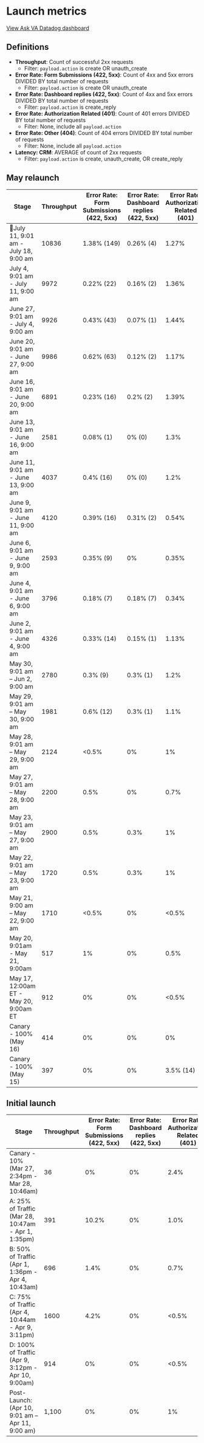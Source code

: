 # Launch metrics
[View Ask VA Datadog dashboard](https://vagov.ddog-gov.com/dashboard/ye3-k3q-unc/ask-va-dashboard-playground?fromUser=false&refresh_mode=sliding&from_ts=1748523806804&to_ts=1748610206804&live=true)

## Definitions
- **Throughput**: Count of successful 2xx requests
   - Filter: `payload.action` is create OR unauth_create
- **Error Rate: Form Submissions (422, 5xx)**: Count of 4xx and 5xx errors DIVIDED BY total number of requests
   - Filter: `payload.action` is create OR unauth_create
- **Error Rate: Dashboard replies (422, 5xx)**: Count of 4xx and 5xx errors DIVIDED BY total number of requests
   - Filter: `payload.action` is create_reply
- **Error Rate: Authorization Related (401)**: Count of 401 errors DIVIDED BY total number of requests
   - Filter: None, include all `payload.action`
- **Error Rate: Other (404)**: Count of 404 errors DIVIDED BY total number of requests
   - Filter: None, include all `payload.action`
- **Latency: CRM**: AVERAGE of count of 2xx requests
   - Filter: `payload.action` is create, unauth_create, OR create_reply

## May relaunch
|Stage|Throughput|Error Rate: Form Submissions (422, 5xx)|Error Rate: Dashboard replies<br>(422, 5xx)|Error Rate:<br>Authorization Related<br>(401)|Error Rate:<br>Other<br>(404)|Latency: CRM|
|---|---|---|---|---|---|---|
|📍July 11, 9:01 am - July 18, 9:00 am|10836|1.38% (149)|0.26% (4)|1.27%|0.02%|1.49s|
|July 4, 9:01 am - July 11, 9:00 am|9972|0.22% (22)|0.16% (2)|1.36%|0.01%|1.22s|
|June 27, 9:01 am - July 4, 9:00 am|9926|0.43% (43)|0.07% (1)|1.44%|0.01%|1.23s|
|June 20, 9:01 am - June 27, 9:00 am|9986|0.62% (63)|0.12% (2)|1.17%|0.03%|1.23s|
|June 16, 9:01 am - June 20, 9:00 am|6891|0.23% (16)|0.2% (2)|1.39%|0.04%|1.20s|
|June 13, 9:01 am - June 16, 9:00 am|2581|0.08% (1)|0% (0)|1.3%|~0%|AVG 2.47s|
|June 11, 9:01 am - June 13, 9:00 am|4037|0.4% (16)|0% (0)|1.2%|0.02%|AVG 2.51s|
|June 9, 9:01 am - June 11, 9:00 am|4120|0.39% (16)|0.31% (2)|0.54%|0%|AVG 2.52s|
|June 6, 9:01 am - June 9, 9:00 am |2593|0.35% (9)|0%|0.35%|0%|AVG 1.16s|
|June 4, 9:01 am - June 6, 9:00 am |3796|0.18% (7)|0.18% (7)|0.34%|0%|AVG 1.20s|
|June 2, 9:01 am - June 4, 9:00 am |4326|0.33% (14)|0.15% (1)|1.13%|0.1%|AVG 1.20s|
|May 30, 9:01 am – Jun 2, 9:00 am|2780|0.3% (9)|0.3% (1)|1.2%|~0%|AVG 2.61s|
|May 29, 9:01 am – May 30, 9:00 am|1981|0.6% (12)|0.3% (1)|1.1%|0.01%|AVG 2.19s|
|May 28, 9:01 am – May 29, 9:00 am|2124|<0.5%|0%|1%|0.01%|AVG 2.25s|
|May 27, 9:01 am – May 28, 9:00 am|2200|0.5%|0%|0.7%|<0.5%|AVG 2.30s|
|May 23, 9:01 am – May 27, 9:00 am|2900|0.5%|0.3%|1%|<0.5%|AVG 2.90s|
|May 22, 9:01 am – May 23, 9:00 am|1720|0.5%|0.3%|1%|<0.5%|AVG 2.20s|
|May 21, 9:00 am – May 22, 9:00 am|1710|<0.5%|0%|<0.5%|<0.5%|AVG 2.28s|
|May 20, 9:01am - May 21, 9:00am|517|1%|0%|0.5%|<0.5%|AVG 2.65s|
|May 17, 12:00am ET - May 20, 9:00am ET|912|0%|0%|<0.5%|<0.5%|AVG 2.51s|
|Canary - 100%<br>(May 16)|414|0%|0%|0%|0%|AVG 2.46s|
|Canary - 100%<br>(May 15)|397|0%|0%|3.5% (14)|0%|~~AVG 2.7s~~ |

 
## Initial launch
Stage|Throughput|Error Rate: Form Submissions (422, 5xx)|Error Rate: Dashboard replies<br>(422, 5xx)|Error Rate:<br>Authorization Related<br>(401)|Error Rate:<br>Other<br>(404)|Latency: CRM|
|---|---|---|---|---|---|---|
|Canary - 10%<br>(Mar 27, 2:34pm - Mar 28, 10:46am)|36|0%|0%|2.4%|0%|AVG 2.7s|
|A: 25% of Traffic <br>(Mar 28, 10:47am - Apr 1, 1:35pm)|391|10.2%|0%|1.0%|0%||AVG 3.8s|
|B: 50% of Traffic <br>(Apr 1, 1:36pm - Apr 4, 10:43am)|696|1.4%|0%|0.7%|<0.5%|AVG 3.3s|
|C: 75% of Traffic<br>(Apr 4, 10:44am - Apr 9, 3:11pm)|1600|4.2%|0%|<0.5%|<0.5%|AVG 4.7s|
|D: 100% of Traffic<br>(Apr 9, 3:12pm - Apr 10, 9:00am)|914|0%|0%|<0.5%|<0.5%|AVG 4s|
|Post-Launch:<br>(Apr 10, 9:01 am – Apr 11, 9:00 am)|1,100|0%|0%|1%|<0.5%|AVG 4.1s|
